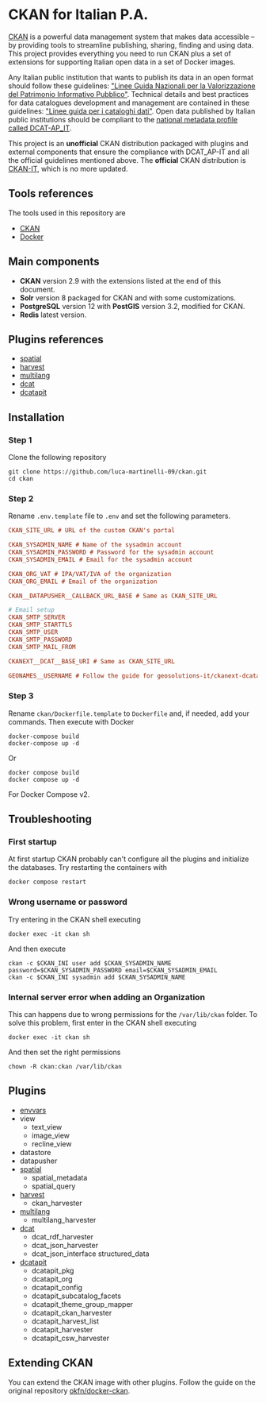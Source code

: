 # CKAN for Italian P.A.

[CKAN](https://ckan.org/) is a powerful data management system that makes data accessible – by providing tools to streamline publishing, sharing, finding and using data. This project provides everything you need to run CKAN plus a set of extensions for supporting Italian open data in a set of Docker images.

Any Italian public institution that wants to publish its data in an open format should follow these guidelines: ["Linee Guida Nazionali per la Valorizzazione del Patrimonio Informativo Pubblico"](https://docs.italia.it/italia/daf/lg-patrimonio-pubblico/it/stabile/index.html). Technical details and best practices for data catalogues development and management are contained in these guidelines: ["Linee guida per i cataloghi dati"](https://docs.italia.it/italia/daf/linee-guida-cataloghi-dati-dcat-ap-it/it/stabile/). Open data published by Italian public institutions should be compliant to the [national metadata profile called DCAT-AP_IT](https://www.dati.gov.it/content/dcat-ap-it-v10-profilo-italiano-dcat-ap-0).

This project is an **unofficial** CKAN distribution packaged with plugins and external components that ensure the compliance with DCAT_AP-IT and all the official guidelines mentioned above. The **official** CKAN distribution is [CKAN-IT](https://github.com/italia/ckan-it), which is no more updated.

## Tools references
The tools used in this repository are
- [CKAN](https://ckan.org/)
- [Docker](https://www.docker.com/)

## Main components
- **CKAN** version 2.9 with the extensions listed at the end of this document.
- **Solr** version 8 packaged for CKAN and with some customizations.
- **PostgreSQL** version 12 with **PostGIS** version 3.2, modified for CKAN.
- **Redis** latest version.

## Plugins references
- [spatial](https://github.com/ckan/ckanext-spatial/)
- [harvest](https://github.com/ckan/ckanext-harvest/)
- [multilang](https://github.com/geosolutions-it/ckanext-multilang/)
- [dcat](https://github.com/ckan/ckanext-dcat/)
- [dcatapit](https://github.com/italia/ckanext-dcatapit/)

## Installation
### Step 1
Clone the following repository
    
    git clone https://github.com/luca-martinelli-09/ckan.git
    cd ckan

### Step 2
Rename `.env.template` file to `.env` and set the following parameters.

```ini
CKAN_SITE_URL # URL of the custom CKAN's portal

CKAN_SYSADMIN_NAME # Name of the sysadmin account
CKAN_SYSADMIN_PASSWORD # Password for the sysadmin account
CKAN_SYSADMIN_EMAIL # Email for the sysadmin account

CKAN_ORG_VAT # IPA/VAT/IVA of the organization
CKAN_ORG_EMAIL # Email of the organization

CKAN__DATAPUSHER__CALLBACK_URL_BASE # Same as CKAN_SITE_URL

# Email setup
CKAN_SMTP_SERVER
CKAN_SMTP_STARTTLS
CKAN_SMTP_USER
CKAN_SMTP_PASSWORD
CKAN_SMTP_MAIL_FROM

CKANEXT__DCAT__BASE_URI # Same as CKAN_SITE_URL

GEONAMES__USERNAME # Follow the guide for geosolutions-it/ckanext-dcatapit extension
```

### Step 3
Rename `ckan/Dockerfile.template` to `Dockerfile` and, if needed, add your commands. Then execute with Docker

    docker-compose build
    docker-compose up -d

Or

    docker compose build
    docker compose up -d

For Docker Compose v2.

## Troubleshooting
### First startup
At first startup CKAN probably can't configure all the plugins and initialize the databases. Try restarting the containers with

    docker compose restart

### Wrong username or password
Try entering in the CKAN shell executing

    docker exec -it ckan sh
  
And then execute

    ckan -c $CKAN_INI user add $CKAN_SYSADMIN_NAME  password=$CKAN_SYSADMIN_PASSWORD email=$CKAN_SYSADMIN_EMAIL
    ckan -c $CKAN_INI sysadmin add $CKAN_SYSADMIN_NAME

### Internal server error when adding an Organization
This can happens due to wrong permissions for the `/var/lib/ckan` folder. To solve this problem, first enter in the CKAN shell executing

    docker exec -it ckan sh

And then set the right permissions

    chown -R ckan:ckan /var/lib/ckan

## Plugins
- [envvars](https://github.com/okfn/ckanext-envvars)
- view
  - text_view
  - image_view
  - recline_view
- datastore
- datapusher
- [spatial](https://github.com/ckan/ckanext-spatial)
  - spatial_metadata
  - spatial_query
- [harvest](https://github.com/ckan/ckanext-harvest)
  - ckan_harvester
- [multilang](https://github.com/geosolutions-it/ckanext-multilang)
  - multilang_harvester
- [dcat](https://github.com/ckan/ckanext-dcat)
  - dcat_rdf_harvester
  - dcat_json_harvester
  - dcat_json_interface structured_data
- [dcatapit](https://github.com/italia/ckanext-dcatapit)
  - dcatapit_pkg
  - dcatapit_org
  - dcatapit_config
  - dcatapit_subcatalog_facets
  - dcatapit_theme_group_mapper
  - dcatapit_ckan_harvester
  - dcatapit_harvest_list
  - dcatapit_harvester
  - dcatapit_csw_harvester

## Extending CKAN
You can extend the CKAN image with other plugins. Follow the guide on the original repository [okfn/docker-ckan](https://github.com/okfn/docker-ckan).